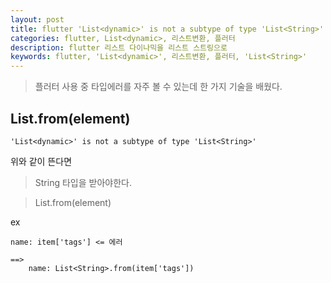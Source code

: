 ```yaml
---
layout: post
title: flutter 'List<dynamic>' is not a subtype of type 'List<String>'
categories: flutter, List<dynamic>, 리스트변환, 플러터
description: flutter 리스트 다이나믹을 리스트 스트링으로
keywords: flutter, 'List<dynamic>', 리스트변환, 플러터, 'List<String>'
---
```



>플러터 사용 중 타입에러를 자주 볼 수 있는데 한 가지 기술을 배웠다.

## List<type>.from(element)

~~~
'List<dynamic>' is not a subtype of type 'List<String>'
~~~

위와 같이 뜬다면

>String 타입을 받아야한다.

>List<String>.from(element)


ex
~~~
name: item['tags'] <= 에러

==>
    name: List<String>.from(item['tags'])
~~~

